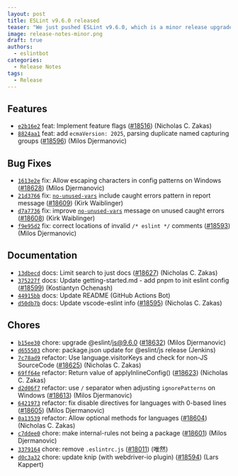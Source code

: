 ```yaml
---
layout: post
title: ESLint v9.6.0 released
teaser: "We just pushed ESLint v9.6.0, which is a minor release upgrade of ESLint. This release adds some new features and fixes several bugs found in the previous release."
image: release-notes-minor.png
draft: true
authors:
  - eslintbot
categories:
  - Release Notes
tags:
  - Release
---
```









## Features


* [`e2b16e2`](https://github.com/eslint/eslint/commit/e2b16e2b72606162dce3d804bc80186b6c5ec0f9) feat: Implement feature flags ([#18516](https://github.com/eslint/eslint/issues/18516)) (Nicholas C. Zakas)
* [`8824aa1`](https://github.com/eslint/eslint/commit/8824aa1469ffc572c5e5c1765d1b6da113dfba19) feat: add `ecmaVersion: 2025`, parsing duplicate named capturing groups ([#18596](https://github.com/eslint/eslint/issues/18596)) (Milos Djermanovic)






## Bug Fixes


* [`1613e2e`](https://github.com/eslint/eslint/commit/1613e2e586423ec7871617aec4dce5c433f0e9f0) fix: Allow escaping characters in config patterns on Windows ([#18628](https://github.com/eslint/eslint/issues/18628)) (Milos Djermanovic)
* [`21d3766`](https://github.com/eslint/eslint/commit/21d3766c3f4efd981d3cc294c2c82c8014815e6e) fix: [`no-unused-vars`](/docs/rules/no-unused-vars) include caught errors pattern in report message ([#18609](https://github.com/eslint/eslint/issues/18609)) (Kirk Waiblinger)
* [`d7a7736`](https://github.com/eslint/eslint/commit/d7a7736937981befc5dfd68ce512f1a6ebf93e68) fix: improve [`no-unused-vars`](/docs/rules/no-unused-vars) message on unused caught errors ([#18608](https://github.com/eslint/eslint/issues/18608)) (Kirk Waiblinger)
* [`f9e95d2`](https://github.com/eslint/eslint/commit/f9e95d2d06c0a7017417a3de4929b14d1008c63c) fix: correct locations of invalid `/* eslint */` comments ([#18593](https://github.com/eslint/eslint/issues/18593)) (Milos Djermanovic)




## Documentation


* [`13dbecd`](https://github.com/eslint/eslint/commit/13dbecdea749abf51951ce61662eec2621a4b9af) docs: Limit search to just docs ([#18627](https://github.com/eslint/eslint/issues/18627)) (Nicholas C. Zakas)
* [`375227f`](https://github.com/eslint/eslint/commit/375227f94da3c1c4ff6c61a29b272889fa48ca79) docs: Update getting-started.md - add pnpm to init eslint config ([#18599](https://github.com/eslint/eslint/issues/18599)) (Kostiantyn Ochenash)
* [`44915bb`](https://github.com/eslint/eslint/commit/44915bb95dfa21f946021d77b3b361e7e9b140e0) docs: Update README (GitHub Actions Bot)
* [`d50db7b`](https://github.com/eslint/eslint/commit/d50db7bcb4c19c0631ab80b120249ecf155824ce) docs: Update vscode-eslint info ([#18595](https://github.com/eslint/eslint/issues/18595)) (Nicholas C. Zakas)








## Chores


* [`b15ee30`](https://github.com/eslint/eslint/commit/b15ee302742e280e8cd019b49e7b50a4f3b88bc0) chore: upgrade @eslint/js@9.6.0 ([#18632](https://github.com/eslint/eslint/issues/18632)) (Milos Djermanovic)
* [`d655503`](https://github.com/eslint/eslint/commit/d655503b1fc97acfb4e7c61b3d9b557733c189b7) chore: package.json update for @eslint/js release (Jenkins)
* [`7c78ad9`](https://github.com/eslint/eslint/commit/7c78ad9d9f896354d557f24e2d37710cf79a27bf) refactor: Use language.visitorKeys and check for non-JS SourceCode ([#18625](https://github.com/eslint/eslint/issues/18625)) (Nicholas C. Zakas)
* [`69ff64e`](https://github.com/eslint/eslint/commit/69ff64e638c0a56628afbc271dda5c963724aca4) refactor: Return value of applyInlineConfig() ([#18623](https://github.com/eslint/eslint/issues/18623)) (Nicholas C. Zakas)
* [`d2d06f7`](https://github.com/eslint/eslint/commit/d2d06f7a70d9b96b125ecf2de8951bea549db4da) refactor: use `/` separator when adjusting `ignorePatterns` on Windows ([#18613](https://github.com/eslint/eslint/issues/18613)) (Milos Djermanovic)
* [`6421973`](https://github.com/eslint/eslint/commit/642197346bf02d277c2014144537aa21ab57dc59) refactor: fix disable directives for languages with 0-based lines ([#18605](https://github.com/eslint/eslint/issues/18605)) (Milos Djermanovic)
* [`0a13539`](https://github.com/eslint/eslint/commit/0a135395aca72461eb8b4c6f0866290bcf59916e) refactor: Allow optional methods for languages ([#18604](https://github.com/eslint/eslint/issues/18604)) (Nicholas C. Zakas)
* [`c7ddee0`](https://github.com/eslint/eslint/commit/c7ddee0d089e4db7be3f1a09f1a5731dd90b81b1) chore: make internal-rules not being a package ([#18601](https://github.com/eslint/eslint/issues/18601)) (Milos Djermanovic)
* [`3379164`](https://github.com/eslint/eslint/commit/3379164e8b0cee57caf7da34226982075ebef51a) chore: remove `.eslintrc.js` ([#18011](https://github.com/eslint/eslint/issues/18011)) (唯然)
* [`d0c3a32`](https://github.com/eslint/eslint/commit/d0c3a322fbcc2f70cfcd9d5010efef721245c382) chore: update knip (with webdriver-io plugin) ([#18594](https://github.com/eslint/eslint/issues/18594)) (Lars Kappert)


